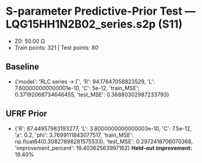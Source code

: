 # S-parameter Predictive-Prior Test — LQG15HH1N2B02_series.s2p (S11)
- Z0: 50.00 Ω
- Train points: 321  |  Test points: 80

## Baseline
- {'model': 'RLC series -> Γ', 'R': 94.17647058823529, 'L': 7.600000000000001e-10, 'C': 5e-12, 'train_MSE': 0.37192068734646455, 'test_MSE': 0.36880302987233793}

## UFRF Prior
- {'R': 87.44957983193277, 'L': 3.8000000000000003e-10, 'C': 7.5e-12, 'a': 0.2, 'phi': 3.7699111843077517, 'train_MSE': np.float64(0.30827898281575533), 'test_MSE': 0.2972418706070368, 'improvement_percent': 19.40362563997162}
**Held-out improvement:** 19.40%